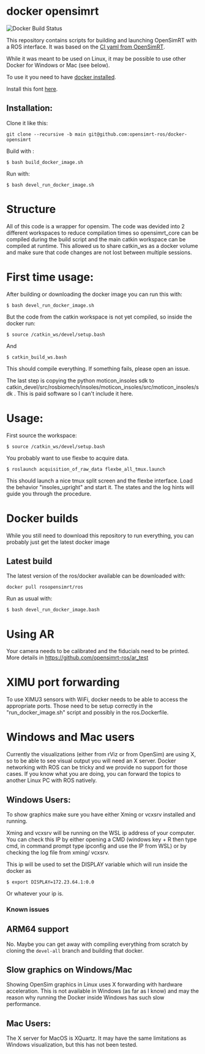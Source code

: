 # docker opensimrt

![Docker Build Status](https://github.com/opensimrt-ros/docker-opensimrt/actions/workflows/docker-image.yml/badge.svg?branch=main)

This repository contains scripts for building and launching OpenSimRT with a ROS interface. It was based on the [CI yaml from OpenSimRT](https://github.com/mitkof6/OpenSimRT). 

While it was meant to be used on Linux, it may be possible to use other Docker for Windows or Mac (see below).

To use it you need to have [docker installed](https://docs.docker.com/get-docker/).

Install this font [here](https://github.com/ryanoasis/nerd-fonts/blob/master/patched-fonts/DroidSansMono/complete/Droid%20Sans%20Mono%20Nerd%20Font%20Complete%20Mono.otf).

## Installation:

Clone it like this:

    git clone --recursive -b main git@github.com:opensimrt-ros/docker-opensimrt

Build with :

    $ bash build_docker_image.sh

Run with:

    $ bash devel_run_docker_image.sh
    
# Structure

All of this code is a wrapper for opensim. The code was devided into 2 different workspaces to reduce compilation times so opensimrt_core can be compiled during the build script and the main catkin workspace can be compiled at runtime. This allowed us to share catkin\_ws as a docker volume and make sure that code changes are not lost between multiple sessions.

# First time usage:

After building or downloading the docker image you can run this with:

    $ bash devel_run_docker_image.sh

But the code from the catkin workspace is not yet compiled, so inside the docker run:

    $ source /catkin_ws/devel/setup.bash

And

    $ catkin_build_ws.bash

This should compile everything. If something fails, please open an issue. 

The last step is copying the python moticon_insoles sdk to catkin_devel/src/rosbiomech/insoles/moticon_insoles/src/moticon_insoles/sdk . This is paid software so I can't include it here.

# Usage: 

First source the workspace:
    
    $ source /catkin_ws/devel/setup.bash

You probably want to use flexbe to acquire data. 

    $ roslaunch acquisition_of_raw_data flexbe_all_tmux.launch

This should launch a nice tmux split screen and the flexbe interface. Load the behavior "insoles_upright" and start it. The states and the log hints will guide you through the procedure.

# Docker builds

While you still need to download this repository to run everything, you can probably just get the latest docker image

## Latest build

The latest version of the ros/docker available can be downloaded with:

    docker pull rosopensimrt/ros

Run as usual with:

    $ bash devel_run_docker_image.bash


# Using AR

Your camera needs to be calibrated and the fiducials need to be printed. More details in https://github.com/opensimrt-ros/ar_test

# XIMU port forwarding

To use XIMU3 sensors with WiFi, docker needs to be able to access the appropriate ports. Those need to be setup correctly in the "run\_docker\_image.sh" script and possibly in the ros.Dockerfile.

# Windows and Mac users

Currently the visualizations (either from rViz or from OpenSim) are using X, so to be able to see visual output you will need an X server. Docker networking with ROS can be tricky and we provide no support for those cases. If you know what you are doing, you can forward the topics to another Linux PC with ROS natively. 

## Windows Users:

To show graphics make sure you have either Xming or vcxsrv installed and running. 

Xming and vcxsrv will be running on the WSL ip address of your computer. You can check this IP by either opening a CMD (windows key + R then type cmd, in command prompt type ipconfig and use the IP from WSL) or by checking the log file from xming/ vcxsrv.

This ip will be used to set the DISPLAY variable which will run inside the docker as

    $ export DISPLAY=172.23.64.1:0.0

Or whatever your ip is. 

### Known issues

## ARM64 support

No. Maybe you can get away with compiling everything from scratch by cloning the `devel-all` branch and building that docker. 

## Slow graphics on Windows/Mac

Showing OpenSim graphics in Linux uses X forwarding with hardware acceleration. This is not available in Windows (as far as I know) and may the reason why running the Docker inside Windows has such slow performance.

## Mac Users:

The X server for MacOS is XQuartz. It may have the same limitations as Windows visualization, but this has not been tested.


